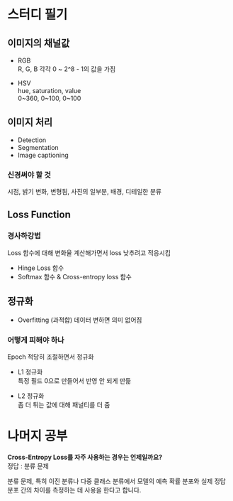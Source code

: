 # 스터디 필기

## 이미지의 채널값

- RGB\
  R, G, B 각각 0 ~ 2^8 - 1의 값을 가짐
  
- HSV\
  hue, saturation, value\
  0\~360, 0\~100, 0\~100

## 이미지 처리

- Detection
- Segmentation
- Image captioning

### 신경써야 할 것
  시점, 밝기 변화, 변형됨, 사진의 일부분, 배경, 디테일한 분류

## Loss Function

### 경사하강법

Loss 함수에 대해 변화율 계산해가면서 loss 낮추려고 적응시킴

- Hinge Loss 함수
- Softmax 함수 & Cross-entropy loss 함수

## 정규화

- Overfitting (과적합)
  데이터 변하면 의미 없어짐

### 어떻게 피해야 하나

Epoch 적당히 조절하면서 정규화

- L1 정규화\
  특정 필드 0으로 만들어서 반영 안 되게 만듦

- L2 정규화\
  좀 더 튀는 값에 대해 패널티를 더 줌

# 나머지 공부

**Cross-Entropy Loss를 자주 사용하는 경우는 언제일까요?**\
정답 : 분류 문제

분류 문제, 특히 이진 분류나 다중 클래스 분류에서 모델의 예측 확률 분포와 실제 정답 분포 간의 차이를 측정하는 데 사용을 한다고 합니다.

